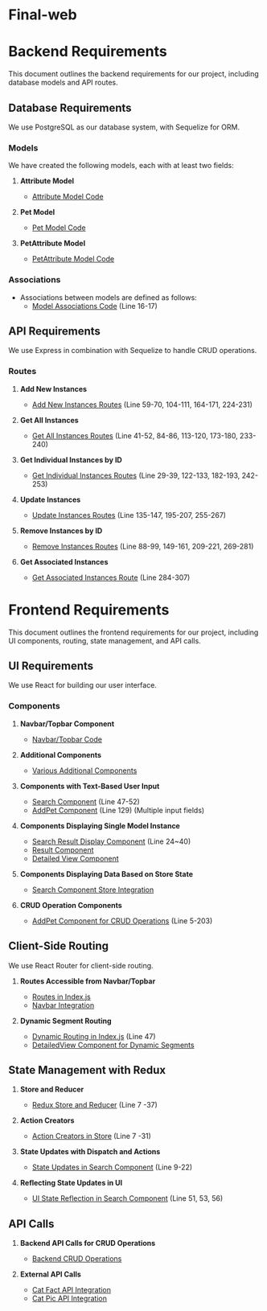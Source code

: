 # Final-web

# Backend Requirements

This document outlines the backend requirements for our project, including database models and API routes.

## Database Requirements

We use PostgreSQL as our database system, with Sequelize for ORM.

### Models

We have created the following models, each with at least two fields:

1. **Attribute Model**
   - [Attribute Model Code](https://github.com/YuxuanChen7/Final-web/blob/master/server/models/attribute.js)

2. **Pet Model**
   - [Pet Model Code](https://github.com/YuxuanChen7/Final-web/blob/master/server/models/pet.js)

3. **PetAttribute Model**
   - [PetAttribute Model Code](https://github.com/YuxuanChen7/Final-web/blob/master/server/models/petAttribute.js)

### Associations

- Associations between models are defined as follows:
  - [Model Associations Code](https://github.com/YuxuanChen7/Final-web/blob/master/server/index.js) (Line 16-17)

## API Requirements

We use Express in combination with Sequelize to handle CRUD operations.

### Routes

1. **Add New Instances**
   - [Add New Instances Routes](https://github.com/YuxuanChen7/Final-web/blob/master/server/server.js) (Line 59-70, 104-111, 164-171, 224-231)

2. **Get All Instances**
   - [Get All Instances Routes](https://github.com/YuxuanChen7/Final-web/blob/master/server/server.js) (Line 41-52, 84-86, 113-120, 173-180, 233-240)

3. **Get Individual Instances by ID**
   - [Get Individual Instances Routes](https://github.com/YuxuanChen7/Final-web/blob/master/server/server.js) (Line 29-39, 122-133, 182-193, 242-253)

4. **Update Instances**
   - [Update Instances Routes](https://github.com/YuxuanChen7/Final-web/blob/master/server/server.js) (Line 135-147, 195-207, 255-267)

5. **Remove Instances by ID**
   - [Remove Instances Routes](https://github.com/YuxuanChen7/Final-web/blob/master/server/server.js) (Line 88-99, 149-161, 209-221, 269-281)

6. **Get Associated Instances**
   - [Get Associated Instances Route](https://github.com/YuxuanChen7/Final-web/blob/master/server/server.js) (Line 284-307)

# Frontend Requirements

This document outlines the frontend requirements for our project, including UI components, routing, state management, and API calls.

## UI Requirements

We use React for building our user interface.

### Components

1. **Navbar/Topbar Component**
   - [Navbar/Topbar Code](https://github.com/YuxuanChen7/Final-web/blob/master/front/src/components/Navbar/Navbar.js)

2. **Additional Components**
   - [Various Additional Components](https://github.com/YuxuanChen7/Final-web/tree/master/front/src/components)

3. **Components with Text-Based User Input**
   - [Search Component](https://github.com/YuxuanChen7/Final-web/blob/master/front/src/components/Search/Search.js) (Line 47-52)
   - [AddPet Component](https://github.com/YuxuanChen7/Final-web/blob/master/front/src/components/AddPet/AddPet.js) (Line 129) (Multiple input fields)

4. **Components Displaying Single Model Instance**
   - [Search Result Display Component](https://github.com/YuxuanChen7/Final-web/blob/master/front/src/components/Search/Search.js) (Line 24~40)
   - [Result Component](https://github.com/YuxuanChen7/Final-web/blob/master/front/src/components/Result/Result.js)
   - [Detailed View Component](https://github.com/YuxuanChen7/Final-web/blob/master/front/src/components/DetailedView/DetailedView.js)

5. **Components Displaying Data Based on Store State**
   - [Search Component Store Integration](https://github.com/YuxuanChen7/Final-web/blob/master/front/src/components/Search/Search.js)

6. **CRUD Operation Components**
   - [AddPet Component for CRUD Operations](https://github.com/YuxuanChen7/Final-web/blob/master/front/src/components/AddPet/AddPet.js) (Line 5-203)

## Client-Side Routing

We use React Router for client-side routing.

1. **Routes Accessible from Navbar/Topbar**
   - [Routes in Index.js](https://github.com/YuxuanChen7/Final-web/blob/master/front/src/index.js)
   - [Navbar Integration](https://github.com/YuxuanChen7/Final-web/blob/master/front/src/components/Navbar/Navbar.js)

2. **Dynamic Segment Routing**
   - [Dynamic Routing in Index.js](https://github.com/YuxuanChen7/Final-web/blob/master/front/src/index.js) (Line 47)
   - [DetailedView Component for Dynamic Segments](https://github.com/YuxuanChen7/Final-web/blob/master/front/src/components/DetailedView/DetailedView.js)

## State Management with Redux

1. **Store and Reducer**
   - [Redux Store and Reducer](https://github.com/YuxuanChen7/Final-web/blob/master/front/src/store/store.js) (Line 7 -37)

2. **Action Creators**
   - [Action Creators in Store](https://github.com/YuxuanChen7/Final-web/blob/master/front/src/store/store.js) (Line 7 -31)

3. **State Updates with Dispatch and Actions**
   - [State Updates in Search Component](https://github.com/YuxuanChen7/Final-web/blob/master/front/src/components/Search/Search.js) (Line 9-22)

4. **Reflecting State Updates in UI**
   - [UI State Reflection in Search Component](https://github.com/YuxuanChen7/Final-web/blob/master/front/src/components/Search/Search.js) (Line 51, 53, 56)

## API Calls

1. **Backend API Calls for CRUD Operations**
   - [Backend CRUD Operations](https://github.com/YuxuanChen7/Final-web/blob/master/server/server.js)

2. **External API Calls**
   - [Cat Fact API Integration](https://github.com/YuxuanChen7/Final-web/blob/master/front/src/components/CatFact/CatFact.js)
   - [Cat Pic API Integration](https://github.com/YuxuanChen7/Final-web/blob/master/front/src/components/CatPic/CatPic.js)
